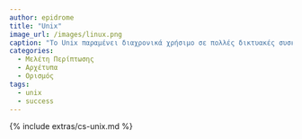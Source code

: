 ```yaml
---
author: epidrome
title: "Unix"
image_url: /images/linux.png
caption: "To Unix παραμένει διαχρονικά χρήσιμο σε πολλές δικτυακές συσκευές όπως οι εξυπηρετητές και τα κινητά τηλέφωνα, ενώ βασικές ιδέες όπως το τερματικό, το κέλυφος, τα αρχεία και η γραμμή εντολών αποτελούν διαχρονικά εργαλεία για τους κατασκευαστές και τους προχωρημένους χρήστες."
categories:
  - Μελέτη Περίπτωσης
  - Αρχέτυπα
  - Ορισμός
tags:
  - unix 
  - success
---
```


{% include extras/cs-unix.md %}

